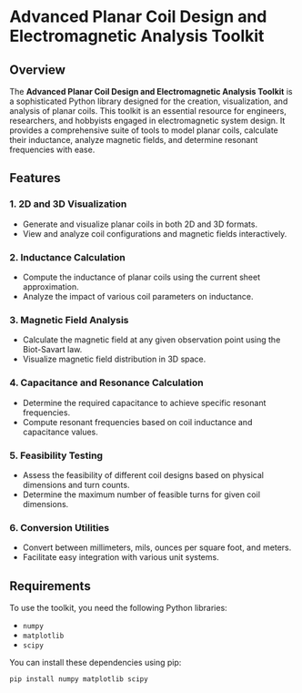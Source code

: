 # Advanced Planar Coil Design and Electromagnetic Analysis Toolkit

## Overview

The **Advanced Planar Coil Design and Electromagnetic Analysis Toolkit** is a sophisticated Python library designed for the creation, visualization, and analysis of planar coils. This toolkit is an essential resource for engineers, researchers, and hobbyists engaged in electromagnetic system design. It provides a comprehensive suite of tools to model planar coils, calculate their inductance, analyze magnetic fields, and determine resonant frequencies with ease.

## Features

### 1. **2D and 3D Visualization**
   - Generate and visualize planar coils in both 2D and 3D formats.
   - View and analyze coil configurations and magnetic fields interactively.

### 2. **Inductance Calculation**
   - Compute the inductance of planar coils using the current sheet approximation.
   - Analyze the impact of various coil parameters on inductance.

### 3. **Magnetic Field Analysis**
   - Calculate the magnetic field at any given observation point using the Biot-Savart law.
   - Visualize magnetic field distribution in 3D space.

### 4. **Capacitance and Resonance Calculation**
   - Determine the required capacitance to achieve specific resonant frequencies.
   - Compute resonant frequencies based on coil inductance and capacitance values.

### 5. **Feasibility Testing**
   - Assess the feasibility of different coil designs based on physical dimensions and turn counts.
   - Determine the maximum number of feasible turns for given coil dimensions.

### 6. **Conversion Utilities**
   - Convert between millimeters, mils, ounces per square foot, and meters.
   - Facilitate easy integration with various unit systems.

## Requirements

To use the toolkit, you need the following Python libraries:

- `numpy`
- `matplotlib`
- `scipy`

You can install these dependencies using pip:

```bash
pip install numpy matplotlib scipy
